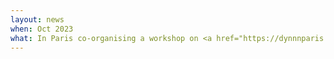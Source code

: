 ```yaml
---
layout: news
when: Oct 2023
what: In Paris co-organising a workshop on <a href="https://dynnnparis.weebly.com/" target="_blanck">Analytical Approaches ​for Neural Network Dynamics</a>.
---
```

